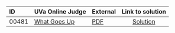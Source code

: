 | ID | UVa Online Judge | External | Link to solution |
|:---|:---|:---|:---:|
| 00481 | [What Goes Up](https://onlinejudge.org/index.php?option=com_onlinejudge&Itemid=8&category=651&page=show_problem&problem=422) | [PDF](https://onlinejudge.org/external/4/481.pdf) | [Solution](https://github.com/versenyi98/uva-solutions/tree/main/solutions/00481%20-%20What%20Goes%20Up)|
